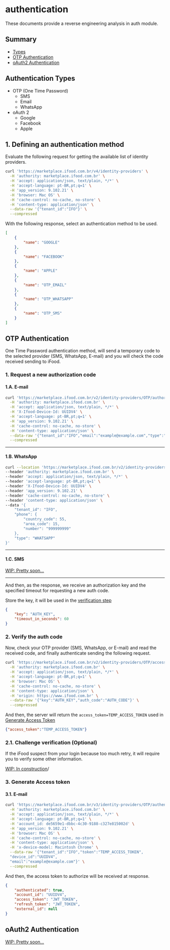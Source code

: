 # authentication

These documents provide a reverse engineering analysis in
auth module.

## Summary

- [Types](#authentication-types)
- [OTP Authentication](#otp-authentication)
- [oAuth2 Authentication](#oauth2-authentication)

## Authentication Types

- OTP (One Time Password)
  - SMS
  - Email
  - WhatsApp
- oAuth 2
  - Google
  - Facebook
  - Apple

## 1. Defining an authentication method

Evaluate the following request for getting the available list of identity providers.

```bash
curl 'https://marketplace.ifood.com.br/v4/identity-providers' \
  -H 'authority: marketplace.ifood.com.br' \
  -H 'accept: application/json, text/plain, */*' \
  -H 'accept-language: pt-BR,pt;q=1' \
  -H 'app_version: 9.102.21' \
  -H 'browser: Mac OS' \
  -H 'cache-control: no-cache, no-store' \
  -H 'content-type: application/json' \
  --data-raw '{"tenant_id":"IFO"}' \
  --compressed
```

With the following response, select an authentication method to be used.

```json
[
    {
        "name": "GOOGLE"
    },
    {
        "name": "FACEBOOK"
    },
    {
        "name": "APPLE"
    },
    {
        "name": "OTP_EMAIL"
    },
    {
        "name": "OTP_WHATSAPP"
    },
    {
        "name": "OTP_SMS"
    }
]
```

## OTP Authentication

One Time Password authentication method, will send a temporary code to the selected provider (SMS, 
WhatsApp, E-mail) and you will check the code received sending to iFood.

### 1. Request a new authorization code

#### 1.A. E-mail

```bash
curl 'https://marketplace.ifood.com.br/v2/identity-providers/OTP/authorization-codes' \
  -H 'authority: marketplace.ifood.com.br' \
  -H 'accept: application/json, text/plain, */*' \
  -H 'X-Ifood-Device-Id: UUIDV4' \
  -H 'accept-language: pt-BR,pt;q=1' \
  -H 'app_version: 9.102.21' \
  -H 'cache-control: no-cache, no-store' \
  -H 'content-type: application/json' \
  --data-raw '{"tenant_id":"IFO","email":"example@example.com","type":"EMAIL"}' \
  --compressed
```

--- 

#### 1.B. WhatsApp

```bash
curl --location 'https://marketplace.ifood.com.br/v2/identity-providers/OTP/authorization-codes' \
--header 'authority: marketplace.ifood.com.br' \
--header 'accept: application/json, text/plain, */*' \
--header 'accept-language: pt-BR,pt;q=1' \
--header 'X-Ifood-Device-Id: UUIDV4' \
--header 'app_version: 9.102.21' \
--header 'cache-control: no-cache, no-store' \
--header 'content-type: application/json' \
--data '{
    "tenant_id": "IFO",
    "phone": {
        "country_code": 55,
        "area_code": 15,
        "number": "999999999"
    },
    "type": "WHATSAPP"
}'
```

---

#### 1.C. SMS

[WIP: Pretty soon...](https://github.com/open-ifood/sdk/issues/2)

---

And then, as the response, we receive an authorization key and the specified timeout for requesting a new 
auth code.

Store the key, it will be used in the [verification step](#2-verify-the-auth-code)

```json
{
    "key": "AUTH_KEY",
    "timeout_in_seconds": 60
}
```

### 2. Verify the auth code

Now, check your OTP provider (SMS, WhatsApp, or E-mail) and read the received code, and finally authenticate
sending the following request.

```bash
curl 'https://marketplace.ifood.com.br/v2/identity-providers/OTP/access-tokens' \
  -H 'authority: marketplace.ifood.com.br' \
  -H 'accept: application/json, text/plain, */*' \
  -H 'accept-language: pt-BR,pt;q=1' \
  -H 'browser: Mac OS' \
  -H 'cache-control: no-cache, no-store' \
  -H 'content-type: application/json' \
  -H 'origin: https://www.ifood.com.br' \
  --data-raw '{"key":"AUTH_KEY","auth_code":"AUTH_CODE"}' \
  --compressed
```

And then, the server will return the `access_token=TEMP_ACCESS_TOKEN` used in [Generate Access Token](#3-generate-access-token)

```json
{"access_token":"TEMP_ACCESS_TOKEN"}
```

### 2.1. Challenge verification (Optional)

If the iFood suspect from your login because too much retry, it will require you to verify some other 
information.

[WIP: In construction](https://github.com/open-ifood/sdk/issues/3)/

### 3. Generate Access token

#### 3.1. E-mail

```bash
curl 'https://marketplace.ifood.com.br/v3/identity-providers/OTP/authentications' \
  -H 'authority: marketplace.ifood.com.br' \
  -H 'accept: application/json, text/plain, */*' \
  -H 'accept-language: pt-BR,pt;q=1' \
  -H 'account_id: de5659e1-dbbc-4c30-9188-c327e815002d' \
  -H 'app_version: 9.102.21' \
  -H 'browser: Mac OS' \
  -H 'cache-control: no-cache, no-store' \
  -H 'content-type: application/json' \
  -H 'x-device-model: Macintosh Chrome' \
  --data-raw '{"tenant_id":"IFO","token":"TEMP_ACCESS_TOKEN",
  "device_id":"UUIDV4",
  "email":"example@example.com"}' \
  --compressed
```

And then, the access token to authorize will be received at response.

```json
{
    "authenticated": true,
    "account_id": "UUIDV4",
    "access_token": "JWT_TOKEN",
    "refresh_token": "JWT_TOKEN",
    "external_id": null
}
```

## oAuth2 Authentication

[WIP: Pretty soon...](https://github.com/open-ifood/sdk/issues/1)